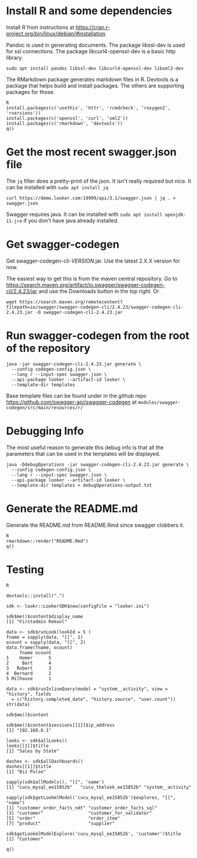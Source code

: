 # Install R and some dependencies

Install R from instructions at https://cran.r-project.org/bin/linux/debian/#installation

Pandoc is used in generating documents. The package libssl-dev is used for ssl connections.
The package libcurl4-openssl-dev is a basic http library.
```
sudo apt install pandoc libssl-dev libcurl4-openssl-dev libxml2-dev
```
The RMarkdown package generates markdown files in R. Devtools is a package that
helps build and install packages. The others are supporting packages for those.
```
R
install.packages(c('usethis', 'httr', 'rcmdcheck', 'roxygen2', 'rversions'))
install.packages(c('openssl', 'curl', 'xml2'))
install.packages(c('rmarkdown', 'devtools'))
q()
```

# Get the most recent swagger.json file

The `jq` filter does a pretty-print of the json. It isn't really required but
nice. It can be installed with `sudo apt install jq`

```
curl https://demo.looker.com:19999/api/3.1/swagger.json | jq . > swagger.json
```
Swagger requires java. It can be installed with `sudo apt install openjdk-11-jre`
if you don't have java already installed.

# Get swagger-codegen

Get swagger-codegen-cli-*VERSION*.jar. Use the latest 2.X.X version for now.

The easiest way to get this is from the maven central repository. Go to
https://search.maven.org/artifact/io.swagger/swagger-codegen-cli/2.4.23/jar
and use the Downloads button in the top right. Or
```
wget https://search.maven.org/remotecontent?filepath=io/swagger/swagger-codegen-cli/2.4.23/swagger-codegen-cli-2.4.23.jar -O swagger-codegen-cli-2.4.23.jar
```

# Run swagger-codegen from the root of the repository

```
java -jar swagger-codegen-cli-2.4.23.jar generate \
  --config codegen-config.json \
  --lang r --input-spec swagger.json \
  --api-package looker --artifact-id looker \
  --template-dir templates
```

Base template files can be found under in the github repo https://github.com/swagger-api/swagger-codegen at `modules/swagger-codegen/src/main/resources/r/`

# Debugging Info
  
The most useful reason to generate this debug info is that all the parameters
that can be used in the templates will be displayed.

```
java -DdebugOperations -jar swagger-codegen-cli-2.4.23.jar generate \
  --config codegen-config.json \
  --lang r --input-spec swagger.json \
  --api-package looker --artifact-id looker \
  --template-dir templates > debugOperations-output.txt
```

# Generate the README.md
  
Generate the README.md from README.Rmd since swagger clobbers it.

```
R
rmarkdown::render("README.Rmd")
q()
```

# Testing
```
R

devtools::install(".")

sdk <- lookr::LookerSDK$new(configFile = "looker.ini")

sdk$me()$content$display_name
[1] "Firstadmin Rekool"

data <- sdk$runLook(lookId = 5 )
fname = sapply(data, "[[", 1)
ocount = sapply(data, "[[", 2)
data.frame(fname, ocount)
     fname ocount
1    Homer      5
2     Bart      4
3   Robert      3
4  Bernard      2
5 Milhouse      1

data <- sdk$runInlineQuery(model = "system__activity", view = "history", fields
  = c("history.completed_date", "history.source", "user.count"))
str(data)

sdk$me()$content

sdk$me()$content$sessions[[1]]$ip_address
[1] "192.168.8.1"

looks <- sdk$allLooks()
looks[[1]]$title
[1] "Sales by State"

dashes <- sdk$allDashboards()
dashes[[1]]$title
[1] "Biz Pulse"

sapply(sdk$allModels(), "[[", 'name')
[1] "cucu_mysql_ee15852b"   "cucu_thelook_ee15852b" "system__activity"

sapply(sdk$getLookmlModel('cucu_mysql_ee15852b')$explores, "[[", "name")
[1] "customer_order_facts_ndt" "customer_order_facts_sql"
[3] "customer"                 "customer_for_validator"
[5] "order"                    "order_item"
[7] "product"                  "supplier"

sdk$getLookmlModelExplore('cucu_mysql_ee15852b', 'customer')$title
[1] "Customer"

q()
```
